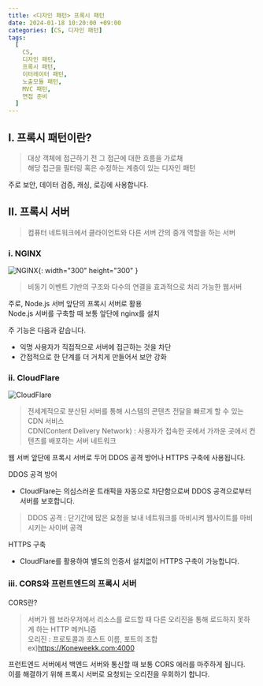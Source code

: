 ```yaml
---
title: <디자인 패턴> 프록시 패턴
date: 2024-01-18 10:20:00 +09:00
categories: [CS, 디자인 패턴]
tags:
  [
    CS,
    디자인 패턴,
    프록시 패턴,
    이터레이터 패턴,
    노출모듈 패턴,
    MVC 패턴,
    면접 준비
  ]
---
```


## <b>Ⅰ. 프록시 패턴이란?</b>

> 대상 객체에 접근하기 전 그 접근에 대한 흐름을 가로채  
> 해당 접근을 필터링 혹은 수정하는 계층이 있는 디자인 패턴

주로 보안, 데이터 검증, 캐싱, 로깅에 사용합니다.  

## <b>Ⅱ. 프록시 서버</b>

> 컴퓨터 네트워크에서 클라이언트와 다른 서버 간의 중개 역할을 하는 서버

### <b>ⅰ. NGINX</b>

![NGINX](https://storage.googleapis.com/sy34-ghost/2021/07/3630px-Nginx_logo.png){: width="300" height="300" }

> 비동기 이벤트 기반의 구조와 다수의 연결을 효과적으로 처리 가능한 웹서버

주로, Node.js 서버 앞단의 프록시 서버로 활용  
Node.js 서버를 구축할 때 보통 앞단에 nginx를 설치

주 기능은 다음과 같습니다.
- 익명 사용자가 직접적으로 서버에 접근하는 것을 차단
- 간접적으로 한 단계를 더 거치게 만들어서 보안 강화

### <b>ⅱ. CloudFlare</b>

![CloudFlare](https://www.drupal.org/files/styles/grid-3-2x/public/project-images/cloudflare_logo.png?itok=-EohozIC)

> 전세계적으로 분산된 서버를 통해 시스템의 콘텐츠 전달을 빠르게 할 수 있는 CDN 서비스  
> CDN(Content Delivery Network) : 사용자가 접속한 곳에서 가까운 곳에서 컨텐츠를 배포하는 서버 네트워크

웹 서버 앞단에 프록시 서버로 두어 DDOS 공격 방어나 HTTPS 구축에 사용됩니다.  

DDOS 공격 방어

- CloudFlare는 의심스러운 트래픽을 자동으로 차단함으로써 DDOS 공격으로부터 서버를 보호합니다.  

> DDOS 공격 : 단기간에 많은 요청을 보내 네트워크를 마비시켜 웹사이트를 마비시키는 사이버 공격

HTTPS 구축

- CloudFlare를 활용하여 별도의 인증서 설치없이 HTTPS 구축이 가능합니다.

### <b>ⅲ. CORS와 프런트엔드의 프록시 서버</b>

CORS란?
> 서버가 웹 브라우저에서 리소스를 로드할 때 다른 오리진을 통해 로드하지 못하게 하는 HTTP 메커니즘  
> 오리진 : 프로토콜과 호스트 이름, 포트의 조합 ex)https://Koneweekk.com:4000

프런트엔드 서버에서 백엔드 서버와 통신할 때 보통 CORS 에러를 마주하게 됩니다.  
이를 해결하기 위해 프록시 서버로 요청되는 오리진을 우회하기 합니다.